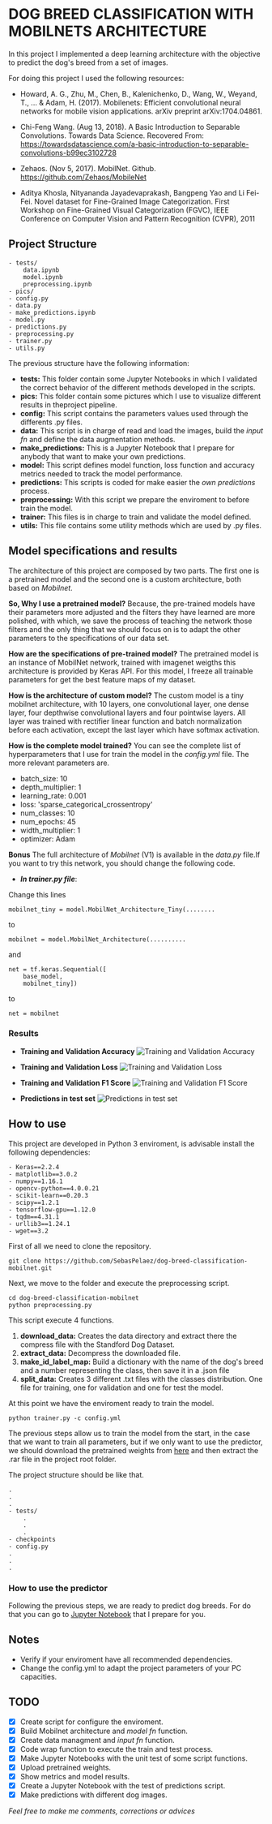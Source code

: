 # DOG BREED CLASSIFICATION WITH MOBILNETS ARCHITECTURE

In this project I implemented a deep learning architecture with the objective to predict the dog's breed from a set of images.

For doing this project I used the following resources:

* Howard, A. G., Zhu, M., Chen, B., Kalenichenko, D., Wang, W., Weyand, T., ... & Adam, H. (2017). Mobilenets: Efficient convolutional neural networks for mobile vision applications. arXiv preprint arXiv:1704.04861.

* Chi-Feng Wang. (Aug 13, 2018). A Basic Introduction to Separable Convolutions. Towards Data Science. Recovered From: https://towardsdatascience.com/a-basic-introduction-to-separable-convolutions-b99ec3102728

* Zehaos. (Nov 5, 2017). MobilNet. Github. https://github.com/Zehaos/MobileNet

* Aditya Khosla, Nityananda Jayadevaprakash, Bangpeng Yao and Li Fei-Fei. Novel dataset for Fine-Grained Image Categorization. First Workshop on Fine-Grained Visual Categorization (FGVC), IEEE Conference on Computer Vision and Pattern Recognition (CVPR), 2011

## Project Structure

```
- tests/
    data.ipynb
    model.ipynb
    preprocessing.ipynb
- pics/
- config.py
- data.py
- make_predictions.ipynb
- model.py
- predictions.py
- preprocessing.py
- trainer.py
- utils.py
```

The previous structure have the following information:

* **tests:** This folder contain some Jupyter Notebooks in which I validated the correct behavior of the different methods developed in the scripts.
* **pics:** This folder contain some pictures which I use to visualize different results in theproject pipeline.
* **config:** This script contains the parameters values used through the differents .py files.
* **data:** This script is in charge of read and load the images, build the _input fn_ and define the data augmentation methods.
* **make_predictions:** This is a Jupyter Notebook that I prepare for anybody that want to make your own predictions.
* **model:** This script defines model function, loss function and accuracy metrics needed to track the model performance.
* **predictions:** This scripts is coded for make easier the _own predictions_ process.
* **preprocessing:** With this script we prepare the enviroment to before train the model.
* **trainer:** This files is in charge to train and validate the model defined.
* **utils:** This file contains some utility methods which are used by .py files.

## Model specifications and results

The architecture of this project are composed by two parts. The first one is a pretrained model and the second one is a custom architecture, both based on _Mobilnet_.

**So, Why I use a pretrained model?** Because, the pre-trained models have their parameters more adjusted and the filters they have learned are more polished, with which, we save the process of teaching the network those filters and the only thing that we should focus on is to adapt the other parameters to the specifications of our data set.

**How are the specifications of pre-trained model?** The pretrained model is an instance of MobilNet network, trained with imagenet weigths this architecture is provided by Keras API. For this model, I freeze all trainable parameters for get the best feature maps of my dataset.

**How is the architecture of custom model?** The custom model is a tiny mobilnet architecture, with 10 layers, one convolutional layer, one dense layer, four depthwise convolutional layers and four pointwise layers. All layer was trained with rectifier linear function and batch normalization before each activation, except the last layer which have softmax activation.

**How is the complete model trained?** You can see the complete list of hyperparameters that I use for train the model in the _config.yml_ file. The more relevant parameters are.
* batch_size: 10
* depth_multiplier: 1
* learning_rate: 0.001
* loss: 'sparse_categorical_crossentropy'
* num_classes: 10
* num_epochs: 45
* width_multiplier: 1
* optimizer: Adam

**Bonus** The full architecture of _Mobilnet_ (V1) is available in the _data.py_ file.If you want to try this network, you should change the following code.

* **_In trainer.py file_**:

Change this lines 

```
mobilnet_tiny = model.MobilNet_Architecture_Tiny(........
```
to 
```
mobilnet = model.MobilNet_Architecture(..........
```

and 

```
net = tf.keras.Sequential([
    base_model,
    mobilnet_tiny])
```
to
```
net = mobilnet
```

### Results
* **Training and Validation Accuracy**
![Training and Validation Accuracy](pics/Training_Validation_Accuracy.png?raw=true)

* **Training and Validation Loss**
![Training and Validation Loss](pics/Training_Validation_Loss.png?raw=true)

* **Training and Validation F1 Score**
![Training and Validation F1 Score](pics/Epoch_F1_Training_Validation.png?raw=true)

* **Predictions in test set**
![Predictions in test set](pics/Predictions_Test_Set.png?raw=true)


## How to use

This project are developed in Python 3 enviroment, is advisable install the following dependencies:

```
- Keras==2.2.4
- matplotlib==3.0.2
- numpy==1.16.1
- opencv-python==4.0.0.21
- scikit-learn==0.20.3
- scipy==1.2.1
- tensorflow-gpu==1.12.0
- tqdm==4.31.1
- urllib3==1.24.1
- wget==3.2
```

First of all we need to clone the repository.
```
git clone https://github.com/SebasPelaez/dog-breed-classification-mobilnet.git
```

Next, we move to the folder and execute the preprocessing script.
```
cd dog-breed-classification-mobilnet
python preprocessing.py
```

This script execute 4 functions.

1. **download_data:** Creates the data directory and extract there the compress file with the Standford Dog Dataset.
2. **extract_data:** Decompress the downloaded file.
3. **make_id_label_map:** Build a dictionary with the name of the dog's breed and a number representing the class, then save it in a .json file
4. **split_data:** Creates 3 different .txt files with the classes distribution. One file for training, one for validation and one for test the model.

At this point we have the enviroment ready to train the model.
```
python trainer.py -c config.yml
```

The previous steps allow us to train the model from the start, in the case that we want to train all parameters, but if we only want to use the predictor, we should download the pretrained weights from [here](https://www.dropbox.com/s/lfccfplsi0ry2rf/dog_breed_classification_mobilnet_checkpoints.rar?dl=1) and then extract the .rar file in the project root folder.

The project structure should be like that.

```
.
.
.
- tests/
    .
    .
    .
- checkpoints
- config.py
.
.
.
```

### How to use the predictor

Following the previous steps, we are ready to predict dog breeds. For do that you can go to [Jupyter Notebook](/make_predictions.ipynb) that I prepare for you.

## Notes

* Verify if your enviroment have all recommended dependencies.
* Change the config.yml to adapt the project parameters of your PC capacities.


## TODO

- [x] Create script for configure the enviroment.
- [x] Build Mobilnet architecture and _model fn_ function.
- [x] Create data managment and _input fn_ function.
- [x] Code wrap function to execute the train and test process.
- [x] Make Jupyter Notebooks with the unit test of some script functions.
- [x] Upload pretrained weights.
- [x] Show metrics and model results.
- [x] Create a Jupyter Notebook with the test of predictions script.
- [x] Make predictions with different dog images.

_Feel free to make me comments, corrections or advices_
